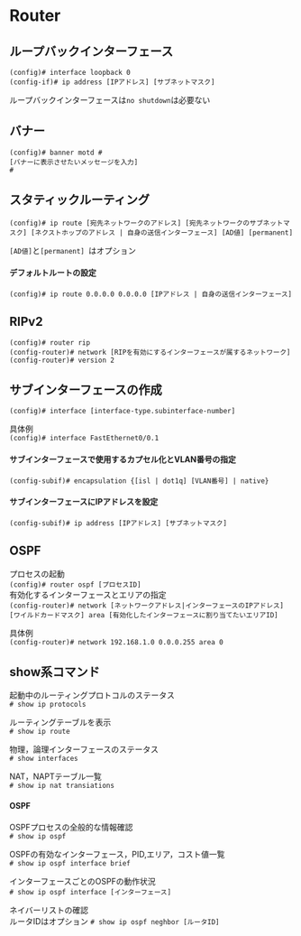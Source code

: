 # Router

## ループバックインターフェース
`(config)# interface loopback 0`  
`(config-if)# ip address [IPアドレス] [サブネットマスク]`

ループバックインターフェースは`no shutdown`は必要ない

## バナー
`(config)# banner motd #`  
`[バナーに表示させたいメッセージを入力]`  
`# `

## スタティックルーティング
`(config)# ip route [宛先ネットワークのアドレス] [宛先ネットワークのサブネットマスク] [ネクストホップのアドレス | 自身の送信インターフェース] [AD値] [permanent]`

`[AD値]`と`[permanent] `はオプション

#### デフォルトルートの設定
`(config)# ip route 0.0.0.0 0.0.0.0 [IPアドレス | 自身の送信インターフェース]`

## RIPv2
`(config)# router rip`  
`(config-router)# network [RIPを有効にするインターフェースが属するネットワーク]`  
`(config-router)# version 2`

## サブインターフェースの作成
`(config)# interface [interface-type.subinterface-number]`

具体例  
`(config)# interface FastEthernet0/0.1`

#### サブインターフェースで使用するカプセル化とVLAN番号の指定
`(config-subif)# encapsulation {[isl | dot1q] [VLAN番号] | native}`

#### サブインターフェースにIPアドレスを設定
`(config-subif)# ip address [IPアドレス] [サブネットマスク]`

## OSPF
プロセスの起動  
`(config)# router ospf [プロセスID]`  
有効化するインターフェースとエリアの指定  
`(config-router)# network [ネットワークアドレス|インターフェースのIPアドレス] [ワイルドカードマスク] area [有効化したインターフェースに割り当てたいエリアID]`

具体例  
`(config-router)# network 192.168.1.0 0.0.0.255 area 0`

## show系コマンド
起動中のルーティングプロトコルのステータス  
`# show ip protocols`

ルーティングテーブルを表示  
`# show ip route`

物理，論理インターフェースのステータス  
`# show interfaces`

NAT，NAPTテーブル一覧  
`# show ip nat transiations`

#### OSPF
OSPFプロセスの全般的な情報確認  
`# show ip ospf`

OSPFの有効なインターフェース，PID,エリア，コスト値一覧  
`# show ip ospf interface brief`

インターフェースごとのOSPFの動作状況  
`# show ip ospf interface [インターフェース]`

ネイバーリストの確認  
ルータIDはオプション
`# show ip ospf neghbor [ルータID]`
